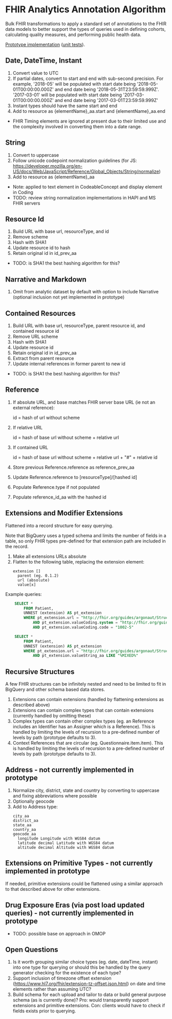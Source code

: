 # FHIR Analytics Annotation Algorithm

Bulk FHIR transformations to apply a standard set of annotations to the FHIR data models to better support the types of queries used in defining cohorts, calculating quality measures, and performing public health data. 

[Prototype implementation](./etl/src/augmentor.js) ([unit tests](./etl/test/augmentor.test.js)).

## Date, DateTime, Instant

1. Convert value to UTC
2. If partial dates, convert to start and end with sub-second precision. For example, '2018-05' will be populated with start date being '2018-05-01T00:00:00.000Z' and end date being '2018-05-31T23:59:59.999Z'. '2017-03-01' will be populated with start date being '2017-03-01T00:00:00.000Z' and end date being '2017-03-01T23:59:59.999Z'
3. Instant types should have the same start and end
4. Add to resource as {elementName}_aa.start and {elementName}_aa.end

* FHIR Timing elements are ignored at present due to their limited use and the complexity involved in converting them into a date range.

## String

1. Convert to uppercase
2. Follow unicode codepoint normalization guidelines (for JS: https://developer.mozilla.org/en-US/docs/Web/JavaScript/Reference/Global_Objects/String/normalize)
3. Add to resource as {elementName}_aa

* Note: applied to text element in CodeableConcept and display element in Coding
* TODO: review  string normalization implementations in HAPI and MS FHIR servers

## Resource Id

1. Build URL with base url, resourceType, and id
2. Remove scheme 
3. Hash with SHA1
4. Update resource id to hash
5. Retain original id in id_prev_aa

* TODO: is SHA1 the best hashing algorithm for this?

## Narrative and Markdown

1. Omit from analytic dataset by default with option to include Narrative (optional inclusion not yet implemented in prototype)

## Contained Resources

1. Build URL with base url, resourceType, parent resource id, and contained resource id
2. Remove URL scheme 
3. Hash with SHA1
4. Update resource id
5. Retain original id in id_prev_aa
6. Extract from parent resource
7. Update internal references in former parent to new id

* TODO: is SHA1 the best hashing algorithm for this?

## Reference

1. If absolute URL, and base matches FHIR server base URL (ie not an external reference):

	id = hash of url without scheme

2. If relative URL

	id = hash of base url without scheme + relative url 

3. If contained URL

	id = hash of base url without scheme + relative url + "#" + relative id

4. Store previous Reference.reference as reference_prev_aa
5. Update Reference.reference to [resourceType]/[hashed id]
6. Populate Reference.type if not populated
7. Populate reference_id_aa with the hashed id

## Extensions and Modifier Extensions 

Flattened into a record structure for easy querying. 
 
Note that BigQuery uses a typed schema and limits the number of fields in a table, so only FHIR types pre-defined for that extension path are included in the record.

1. Make all extensions URLs absolute
2. Flatten to the following table, replacing the extension element:
   ```
   extension []
     parent (eg. 0.1.2)
	 url (absolute)
     value[x]
   ```
Example queries:
```sql
	SELECT * 
		FROM Patient,
		UNNEST (extension) AS pt_extension
		WHERE pt_extension.url = "http://fhir.org/guides/argonaut/StructureDefinition/argo-race/ombCategory"
			AND pt_extension.valueCoding.system = "http://fhir.org/guides/argonaut/v3/Race"
			AND pt_extension.valueCoding.code = "1002-5"

	SELECT * 
		FROM Patient,
		UNNEST (extension) AS pt_extension
		WHERE pt_extension.url = "http://fhir.org/guides/argonaut/StructureDefinition/argo-race/text"
			AND pt_extension.valueString_aa LIKE "%MIXED%"
```

## Recursive Structures

A few FHIR structures can be infinitely nested and need to be limited to fit in BigQuery and other schema based data stores.

1. Extensions can contain extensions (handled by flattening extensions as described above)
2. Extensions can contain complex types that can contain extensions (currently handled by omitting these)
3. Complex types can contain other complex types (eg. an Reference includes an Identifier has an Assigner which is a Reference). This is handled by limiting the levels of recursion to a pre-defined number of levels by path (prototype defaults to 3).
4. Context References that are circular (eg. Questionnaire.item.item). This is handled by limiting the levels of recursion to a pre-defined number of levels by path (prototype defaults to 3).

## Address - not currently implemented in prototype

1. Normalize city, district, state and country by converting to uppercase and fixing abbreviations where possible
2. Optionally geocode 
3. Add to Address type:
    ```
	city_aa
	district_aa
	state_aa
	country_aa
	geocode_aa
	  longitude Longitude with WGS84 datum
	  latitude decimal Latitude with WGS84 datum
	  altitude decimal Altitude with WGS84 datum
    ```
## Extensions on Primitive Types - not currently implemented in prototype

If needed, primitive extensions could be flattened using a similar approach to that described above for other extensions.

## Drug Exposure Eras (via post load updated queries) - not currently implemented in prototype

* TODO: possible base on approach in OMOP

## Open Questions

1. Is it worth grouping similar choice types (eg. date, dateTime, instant) into one type for querying or should this be handled by the query generator checking for the existence of each type?
2. Support inclusion of timezone offset extension (https://www.hl7.org/fhir/extension-tz-offset.json.html) on date and time elements rather than assuming UTC?
3. Build schema for each upload and tailor to data or build general purpose schema (as is currently done)? Pro: would transparently support extensions and primitive extensions. Con: clients would have to check if fields exists prior to querying.